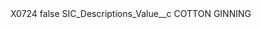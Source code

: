 <?xml version="1.0" encoding="UTF-8"?>
<CustomMetadata xmlns="http://soap.sforce.com/2006/04/metadata" xmlns:xsi="http://www.w3.org/2001/XMLSchema-instance" xmlns:xsd="http://www.w3.org/2001/XMLSchema">
    <label>X0724</label>
    <protected>false</protected>
    <values>
        <field>SIC_Descriptions_Value__c</field>
        <value xsi:type="xsd:string">COTTON GINNING</value>
    </values>
</CustomMetadata>
